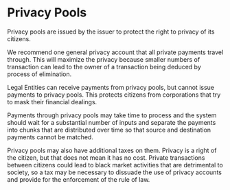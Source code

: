 # Privacy Pools
Privacy pools are issued by the issuer to protect the right to privacy of its citizens.

We recommend one general privacy account that all private payments travel through. This will maximize the privacy because smaller numbers of transaction can lead to the owner of a transaction being deduced by process of elimination.

Legal Entities can receive payments from privacy pools, but cannot issue payments to privacy pools. This protects citizens from corporations that try to mask their financial dealings.

Payments through privacy pools may take time to process and the system should wait for a substantial number of inputs and separate the payments into chunks that are distributed over time so that source and destination payments cannot be matched.

Privacy pools may also have additional taxes on them. Privacy is a right of the citizen, but that does not mean it has no cost. Private transactions between citizens could lead to black market activities that are detrimental to society, so a tax may be necessary to dissuade the use of privacy accounts and provide for the enforcement of the rule of law.
